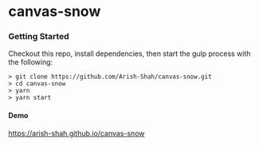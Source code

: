 # canvas-snow

### Getting Started

Checkout this repo, install dependencies, then start the gulp process with the following:

```
> git clone https://github.com/Arish-Shah/canvas-snow.git
> cd canvas-snow
> yarn
> yarn start
```

#### Demo

https://arish-shah.github.io/canvas-snow
